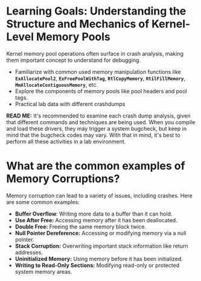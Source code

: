 # Learning Goals: Understanding the Structure and Mechanics of Kernel-Level Memory Pools

Kernel memory pool operations often surface in crash analysis, making them important concept to understand for debugging.

- Familiarize with common used memory manipulation functions like **`ExAllocatePool2`**, **`ExFreePoolWithTag`**, **`RtlCopyMemory`**, **`RtilFillMemory`**, **`MmAllocateContiguousMemory`**, etc.
- Explore the components of memory pools like pool headers and pool tags.
- Practical lab data with different crashdumps

**READ ME:** It's recommended to examine each crash dump analysis, given that different commands and techniques are being used. When you compile and load these drivers, they may trigger a system bugcheck, but keep in mind that the bugcheck codes may vary. With that in mind, it's best to perform all these activities in a lab environment.

# What are the common examples of Memory Corruptions?

Memory corruption can lead to a variety of issues, including crashes. Here are some common examples:

- **Buffer Overflow**: Writing more data to a buffer than it can hold.
- **Use After Free:** Accessing memory after it has been deallocated.
- **Double Free:** Freeing the same memory block twice.
- **Null Pointer Dereference:** Accessing or modifying memory via a null pointer.
- **Stack Corruption:** Overwriting important stack information like return addresses.
- **Uninitialized Memory:** Using memory before it has been initialized.
- **Writing to Read-Only Sections:** Modifying read-only or protected system memory areas.
